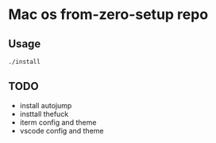 # Mac os from-zero-setup repo

## Usage

```sh
./install
```

## TODO

- install autojump
- insttall thefuck
- iterm config and theme
- vscode config and theme
